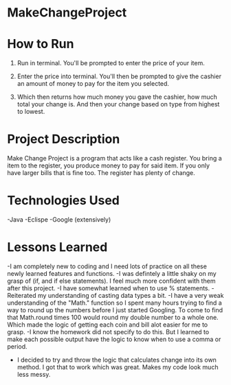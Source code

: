 # MakeChangeProject

# How to Run
1. Run in terminal.
You'll be prompted to enter the price of your item.

2. Enter the price into terminal.
You'll then be prompted to give the cashier an amount of money to pay for the item you selected.

3. Which then returns how much money you gave the cashier, how much total your change is. And then your change based on type from highest to lowest.

# Project Description
Make Change Project is a program that acts like a cash register. 
You bring a item to the register, you produce money to pay for said item.
If you only have larger bills that is fine too. The register has plenty of change.
# Technologies Used
-Java
-Eclispe
-Google (extensively)
# Lessons Learned
-I am completely new to coding and I need lots of practice on all these newly learned features and functions.
-I was defintely a little shaky on my grasp of (if, and if else statements). I feel much more confident with them after this project.
 -I have somewhat learned when to use % statements.
-Reiterated my understanding of casting data types a bit.
-I have a very weak understanding of the "Math." function so I spent many hours trying to find a way to round up the numbers before I just started Googling. To come to find that Math.round times 100 would round my double number to a whole one. Which made the logic of getting each coin and bill alot easier for me to grasp. 
-I know the homework did not specify to do this. But I learned to make each possible output have the logic to know when to use a comma or period. 
- I decided to try and throw the logic that calculates change into its own method. I got that to work which was great. Makes my code look much less messy.